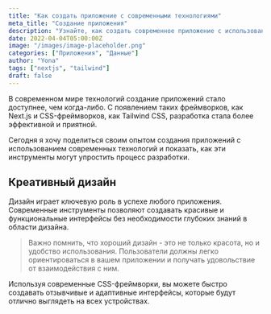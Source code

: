 ```yaml
---
title: "Как создать приложение с современными технологиями"
meta_title: "Создание приложения"
description: "Узнайте, как создать современное приложение с использованием новейших технологий"
date: 2022-04-04T05:00:00Z
image: "/images/image-placeholder.png"
categories: ["Приложения", "Данные"]
author: "Yona"
tags: ["nextjs", "tailwind"]
draft: false
---
```


В современном мире технологий создание приложений стало доступнее, чем когда-либо. С появлением таких фреймворков, как Next.js и CSS-фреймворков, как Tailwind CSS, разработка стала более эффективной и приятной.

Сегодня я хочу поделиться своим опытом создания приложений с использованием современных технологий и показать, как эти инструменты могут упростить процесс разработки.

## Креативный дизайн

Дизайн играет ключевую роль в успехе любого приложения. Современные инструменты позволяют создавать красивые и функциональные интерфейсы без необходимости глубоких знаний в области дизайна.

> Важно помнить, что хороший дизайн - это не только красота, но и удобство использования. Пользователи должны легко ориентироваться в вашем приложении и получать удовольствие от взаимодействия с ним.

Используя современные CSS-фреймворки, вы можете быстро создавать отзывчивые и адаптивные интерфейсы, которые будут отлично выглядеть на всех устройствах.
